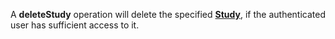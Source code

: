 <a name="deleteStudy"></a>A **deleteStudy** operation will delete the specified <a href="#studies">**Study**</a>, if the authenticated user has sufficient access to it.

